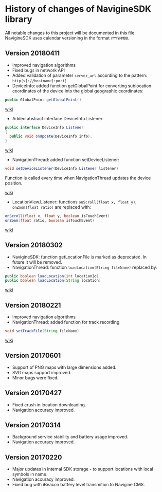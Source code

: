 # History of changes of NavigineSDK library

All notable changes to this project will be documented in this file. NavigineSDK
uses calendar versioning in the format `YYYYMMDD`.

## Version 20180411

* Improved navigation algorithms
* Fixed bugs in network API
* Added validation of parameter `server_url` according to the pattern:
`http[s]://hostname[:port]`
* DeviceInfo: added function getGlobalPoint for converting sublocation
coordinates of the device into the global geographic coordinates:
```java
public GlobalPoint getGlobalPoint()
```

[wiki](https://github.com/Navigine/Android-SDK/wiki/Class-DeviceInfo#function-getglobalpoint)

* Added abstract interface DeviceInfo.Listener:
```java
public interface DeviceInfo.Listener
{
  public void onUpdate(DeviceInfo info);
}
```

[wiki](https://github.com/Navigine/Android-SDK/wiki/Class-DeviceInfo.Listener)

* NavigationThread: added function setDeviceListener:
```java
void setDeviceListener(DeviceInfo.Listener listener)
```

Function is called every time when NavigationThread updates the device position.

[wiki](https://github.com/Navigine/Android-SDK/wiki/Class-NavigationThread#function-setdevicelistener)

* LocationView.Listener: functions `onScroll(float x, float y)`, `onZoom(float
ratio)` are replaced with:
```java
onScroll(float x, float y, boolean isTouchEvent)
onZoom(float ratio, boolean isTouchEvent)
```

[wiki](https://github.com/Navigine/Android-SDK/wiki/Class-LocationView.Listener)

## Version 20180302

* NavigineSDK: function getLocationFile is marked as deprecated. In future it
will be removed.
* NavigationThread: function `loadLocation(String fileName)` replaced by:
```java
public boolean loadLocation(int locationId)
public boolean loadLocation(String location)
```

[wiki](https://github.com/Navigine/Android-SDK/wiki/Class-NavigationThread#function-loadlocation)

## Version 20180221

* Improved navigation algorithms
* NavigationThread: added function for track recording:
```java
void setTrackFile(String fileName)
```

[wiki](https://github.com/Navigine/Android-SDK/wiki/Class-NavigationThread#function-settrackfile)

## Version 20170601

* Support of PNG maps with large dimensions added.
* SVG maps support improved.
* Minor bugs were fixed.

## Version 20170427

* Fixed crush in location downloading.
* Navigation accuracy improved.

## Version 20170314

* Background service stability and battery usage improved.
* Navigation accuracy improved.

## Version 20170220

* Major updates in internal SDK storage - to support locations with local symbols in name.
* Navigation accuracy improved.
* Fixed bug with iBeacon battery level transmition to Navigine CMS.
